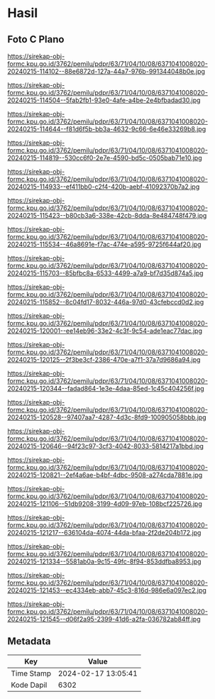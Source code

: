 # Hasil

## Foto C Plano

https://sirekap-obj-formc.kpu.go.id/3762/pemilu/pdpr/63/71/04/10/08/6371041008020-20240215-114102--88e6872d-127a-44a7-976b-991344048b0e.jpg

https://sirekap-obj-formc.kpu.go.id/3762/pemilu/pdpr/63/71/04/10/08/6371041008020-20240215-114504--5fab2fb1-93e0-4afe-a4be-2e4bfbadad30.jpg

https://sirekap-obj-formc.kpu.go.id/3762/pemilu/pdpr/63/71/04/10/08/6371041008020-20240215-114644--f81d6f5b-bb3a-4632-9c66-6e46e33269b8.jpg

https://sirekap-obj-formc.kpu.go.id/3762/pemilu/pdpr/63/71/04/10/08/6371041008020-20240215-114819--530cc6f0-2e7e-4590-bd5c-0505bab71e10.jpg

https://sirekap-obj-formc.kpu.go.id/3762/pemilu/pdpr/63/71/04/10/08/6371041008020-20240215-114933--ef411bb0-c2f4-420b-aebf-41092370b7a2.jpg

https://sirekap-obj-formc.kpu.go.id/3762/pemilu/pdpr/63/71/04/10/08/6371041008020-20240215-115423--b80cb3a6-338e-42cb-8dda-8e484748f479.jpg

https://sirekap-obj-formc.kpu.go.id/3762/pemilu/pdpr/63/71/04/10/08/6371041008020-20240215-115534--46a8691e-f7ac-474e-a595-9725f644af20.jpg

https://sirekap-obj-formc.kpu.go.id/3762/pemilu/pdpr/63/71/04/10/08/6371041008020-20240215-115703--85bfbc8a-6533-4499-a7a9-bf7d35d874a5.jpg

https://sirekap-obj-formc.kpu.go.id/3762/pemilu/pdpr/63/71/04/10/08/6371041008020-20240215-115852--8c04fd17-8032-446a-97d0-43cfebccd0d2.jpg

https://sirekap-obj-formc.kpu.go.id/3762/pemilu/pdpr/63/71/04/10/08/6371041008020-20240215-120001--ee14eb96-33e2-4c3f-9c54-ade1eac77dac.jpg

https://sirekap-obj-formc.kpu.go.id/3762/pemilu/pdpr/63/71/04/10/08/6371041008020-20240215-120125--2f3be3cf-2386-470e-a7f1-37a7d9686a94.jpg

https://sirekap-obj-formc.kpu.go.id/3762/pemilu/pdpr/63/71/04/10/08/6371041008020-20240215-120344--fadad864-1e3e-4daa-85ed-1c45c404256f.jpg

https://sirekap-obj-formc.kpu.go.id/3762/pemilu/pdpr/63/71/04/10/08/6371041008020-20240215-120528--97407aa7-4287-4d3c-8fd9-100905058bbb.jpg

https://sirekap-obj-formc.kpu.go.id/3762/pemilu/pdpr/63/71/04/10/08/6371041008020-20240215-120646--94f23c97-3cf3-4042-8033-5814217a1bbd.jpg

https://sirekap-obj-formc.kpu.go.id/3762/pemilu/pdpr/63/71/04/10/08/6371041008020-20240215-120821--2ef4a6ae-b4bf-4dbc-9508-a274cda7881e.jpg

https://sirekap-obj-formc.kpu.go.id/3762/pemilu/pdpr/63/71/04/10/08/6371041008020-20240215-121106--51db9208-3199-4d09-97eb-108bcf225726.jpg

https://sirekap-obj-formc.kpu.go.id/3762/pemilu/pdpr/63/71/04/10/08/6371041008020-20240215-121217--636104da-4074-44da-bfaa-2f2de204b172.jpg

https://sirekap-obj-formc.kpu.go.id/3762/pemilu/pdpr/63/71/04/10/08/6371041008020-20240215-121334--5581ab0a-9c15-49fc-8f94-853ddfba8953.jpg

https://sirekap-obj-formc.kpu.go.id/3762/pemilu/pdpr/63/71/04/10/08/6371041008020-20240215-121453--ec4334eb-abb7-45c3-816d-986e6a097ec2.jpg

https://sirekap-obj-formc.kpu.go.id/3762/pemilu/pdpr/63/71/04/10/08/6371041008020-20240215-121545--d06f2a95-2399-41d6-a2fa-036782ab84ff.jpg


## Metadata

| Key        | Value               |
| ---------- | ------------------- |
| Time Stamp | 2024-02-17 13:05:41 |
| Kode Dapil | 6302                |



